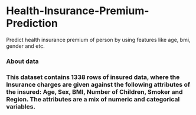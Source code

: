 # Health-Insurance-Premium-Prediction
Predict health insurance premium of person by using features like age, bmi, gender and etc.



<h3> About data <h3>

This dataset contains 1338 rows of insured data, where the Insurance charges are given against the following attributes of the insured: Age, Sex, BMI, Number of Children, Smoker and Region. The attributes are a mix of numeric and categorical variables.
